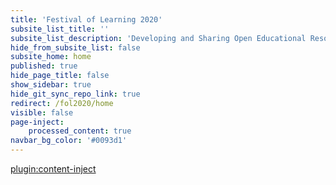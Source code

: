 ```yaml
---
title: 'Festival of Learning 2020'
subsite_list_title: ''
subsite_list_description: 'Developing and Sharing Open Educational Resources with Grav'
hide_from_subsite_list: false
subsite_home: home
published: true
hide_page_title: false
show_sidebar: true
hide_git_sync_repo_link: true
redirect: /fol2020/home
visible: false
page-inject:
    processed_content: true
navbar_bg_color: '#0093d1'
---
```


[plugin:content-inject](home/_important-reminders)
